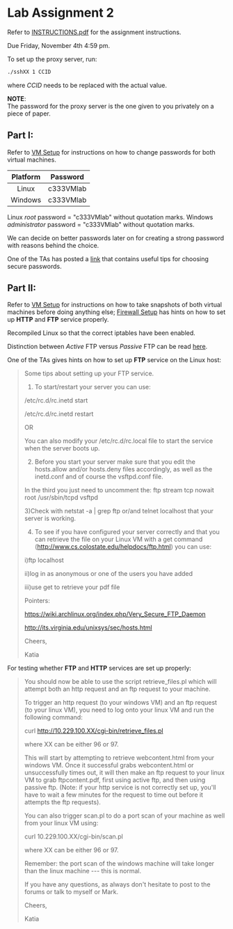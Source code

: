 # Lab Assignment 2
Refer to [INSTRUCTIONS.pdf](./INSTRUCTIONS.pdf) for the assignment
instructions.

Due Friday, November 4th 4:59 pm.

To set up the proxy server, run:
```bash
./sshXX 1 CCID
```
where *CCID* needs to be replaced with the actual value.

**NOTE**:  
The password for the proxy server is the one given to you privately on a piece
of paper.

## Part I:
Refer to [VM Setup](./slide/vm_setup.pdf) for instructions on how to change
passwords for both virtual machines.

| Platform | Password  |
|:--------:|:---------:|
| Linux    | c333VMlab |
| Windows  | c333VMlab |

Linux *root* password = "c333VMlab" without quotation marks.
Windows *administrator* password = "c333VMlab" without quotation marks.

We can decide on better passwords later on for creating a strong password with
reasons behind the choice.

One of the TAs has posted a [link](
https://www.schneier.com/blog/archives/2014/03/choosing_secure_1.html#!s!xkcd)
that contains useful tips for choosing secure passwords.

## Part II:
Refer to [VM Setup](./slide/vm_setup.pdf) for instructions on how to
take snapshots of both virtual machines before doing anything else;
[Firewall Setup](./slide/firewall_setup.pdf) has hints on how to set up
**HTTP** and **FTP** service properly.

Recompiled Linux so that the correct iptables have been enabled.

Distinction between *Active* FTP versus *Passive* FTP can be read [here](
http://slacksite.com/other/ftp.html).

One of the TAs gives hints on how to set up **FTP** service on the Linux host:

> Some tips about setting up your FTP service.
> 
> 1) To start/restart your server you can use:
> 
> /etc/rc.d/rc.inetd start 
> 
> /etc/rc.d/rc.inetd restart 
> 
> OR
> 
> You can also modify your /etc/rc.d/rc.local file to start the service when
> the server boots up.
> 
> 2) Before you start your server make sure that you edit the hosts.allow
> and/or hosts.deny files accordingly, as well as the inetd.conf and of course
> the vsftpd.conf file.
> 
> In the third you just need to uncomment the:
> ftp     stream  tcp     nowait  root    /usr/sbin/tcpd  vsftpd
> 
> 3)Check with
> netstat -a | grep ftp
> or/and
> telnet localhost
> that your server is working.
> 
> 4) To see if you have configured your server correctly and that you can
> retrieve the file on your Linux VM with a get command
> (http://www.cs.colostate.edu/helpdocs/ftp.html) you can use: 
> 
> i)ftp localhost
> 
> ii)log in as anonymous or one of the users you have added
> 
> iii)use get to retrieve your pdf file
> 
> Pointers:
> 
> https://wiki.archlinux.org/index.php/Very_Secure_FTP_Daemon
> 
> http://its.virginia.edu/unixsys/sec/hosts.html
> 
> Cheers,
> 
> Katia

For testing whether **FTP** and **HTTP** services are set up properly:

> You should now be able to use the script retrieve_files.pl which will attempt
> both an http request and an ftp request to your machine.
> 
> To trigger an http request (to your windows VM) and an ftp request (to your
> linux VM), you need to log onto your linux VM and run the following command:
> 
> curl http://10.229.100.XX/cgi-bin/retrieve_files.pl
> 
> where XX can be either 96 or 97. 
> 
> 
> This will start by attempting to retrieve webcontent.html from your windows
> VM. Once it successful grabs webcontent.html or unsuccessfully times out, it
> will then make an ftp request to your linux VM to grab ftpcontent.pdf, first
> using active ftp, and then using passive ftp. (Note: if your http service is
> not correctly set up, you'll have to wait a few minutes for the request to
> time out before it attempts the ftp requests). 
> 
> You can also trigger scan.pl to do a port scan of your machine as well from
> your linux VM using:
> 
> curl 10.229.100.XX/cgi-bin/scan.pl
> 
> where XX can be either 96 or 97. 
> 
> Remember: the port scan of the windows machine will take longer than the
> linux machine --- this is normal.
> 
> If you have any questions, as always don't hesitate to post to the forums or
> talk to myself or Mark.
> 
> Cheers,
> 
> Katia
